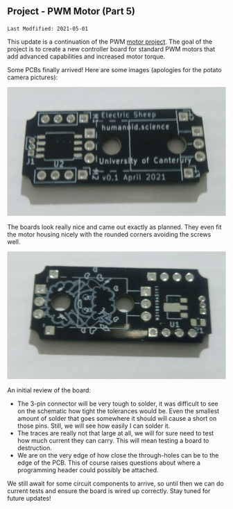 ## Project - PWM Motor (Part 5)

`Last Modfified: 2021-05-01`

This update is a continuation of the PWM [motor project](/blg/2021-04-26.html).
The goal of the project is to create a new controller board for standard PWM
motors that add advanced capabilities and increased motor torque.

Some PCBs finally arrived! Here are some images (apologies for the potato
camera pictures):

![Front of the PCB](2021-05-01/pcb-front.jpg)

The boards look really nice and came out exactly as planned. They even fit the
motor housing nicely with the rounded corners avoiding the screws well.

![Back of the PCB](2021-05-01/pcb-back.jpg)

An initial review of the board:

* The 3-pin connector will be very tough to solder, it was difficult to see on
the schematic how tight the tolerances would be. Even the smallest amount of
solder that goes somewhere it should will cause a short on those pins. Still,
we will see how easily I can solder it.
* The traces are really not that large at all, we will for sure need to test
how much current they can carry. This will mean testing a board to destruction.
* We are on the very edge of how close the through-holes can be to the edge of
the PCB. This of course raises questions about where a programming header could
possibly be attached.

We still await for some circuit components to arrive, so until then we can do
current tests and ensure the board is wired up correctly. Stay tuned for future
updates!

